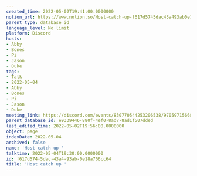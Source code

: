 ```yaml
---
created_time: 2022-05-02T19:41:00.0000000
notion_url: https://www.notion.so/Host-catch-up-f617d5745dac43a493ab0e18a766cc64
parent_type: database_id
language_level: No limit
platform: Discord
hosts:
- Abby
- Bones
- Pi
- Jason
- Duke
tags:
- Talk
- 2022-05-04
- Abby
- Bones
- Pi
- Jason
- Duke
meeting_link: https://discord.com/events/830770544253206538/970597156681568276
parent_database_id: e9339446-880f-4ef0-8ad7-8ad1f507dded
last_edited_time: 2022-05-02T19:56:00.0000000
object: page
indexDate: 2022-05-04
archived: false
name: 'Host catch up '
talktime: 2022-05-04T19:30:00.0000000
id: f617d574-5dac-43a4-93ab-0e18a766cc64
title: 'Host catch up '
---
```





